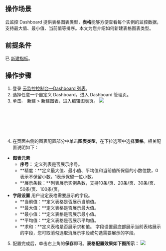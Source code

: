 ## 操作场景

云监控 Dashboard 提供表格图表类型，**表格**能够方便查看每个实例的监控数据，支持最大值、最小值、当前值等排序。本文为您介绍如何新建表格图表类型。


## 前提条件

已 [新建指标](https://cloud.tencent.com/document/product/248/46761)。


## 操作步骤

1. 登录 [云监控控制台—Dashboard 列表](https://console.cloud.tencent.com/monitor/dashboard2/dashboards)。
2. 选择任意一个自定义 Dashboard。进入 Dashboard 管理页。
3. 单击<img src="https://main.qcloudimg.com/raw/09d4ca5824542316bf485350e4d5f62f.png" width="3%"></img> 新建 > 新建图表，进入编辑图表页。
![](https://qcloudimg.tencent-cloud.cn/raw/c980a574f4e66d15576e6c1665f74fb8.png)
4. 在页面右侧的图表配置部分中单击**图表类型**，在下拉选项中选择**表格**。相关配置说明如下：
 - **图表元素**
	- **序号：** 定义列表是否展示序号。
	- **精度：**定义最大值、最小值、平均值和当前值所保留的小数位数，0表示不保留小数，1表示保留一位小数。
	- **展示条数：**列表展示实例条数，支持10条/页、20条/页、30条/页、50条/页、100条/页。
 - **字段设置**
用户设定表格需要展示的字段。
	- **当前值：**定义表格是否展示当前值。
	- **最大值：**定义表格是否展示最大值。
	- **最小值：**定义表格是否展示最小值。
	- **平均值：**定义表格是否展示平均值。
	- **求和：**定义表格是否展示求和值。
  字段设置最底部展示当前表格展示的字段，您可取消勾选取消展示字段或勾选需要展示的字段。
5. 配置完成后，单击右上角的**保存**即可。**表格配置效果如下图所示：**
![](https://main.qcloudimg.com/raw/edc99afbf7f7c60ccfa9f3d6fe7848b9.png)
